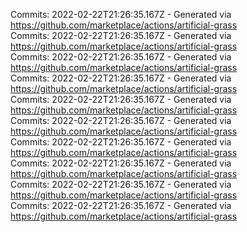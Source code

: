 Commits: 2022-02-22T21:26:35.167Z - Generated via https://github.com/marketplace/actions/artificial-grass
<br>
Commits: 2022-02-22T21:26:35.167Z - Generated via https://github.com/marketplace/actions/artificial-grass
<br>
Commits: 2022-02-22T21:26:35.167Z - Generated via https://github.com/marketplace/actions/artificial-grass
<br>
Commits: 2022-02-22T21:26:35.167Z - Generated via https://github.com/marketplace/actions/artificial-grass
<br>
Commits: 2022-02-22T21:26:35.167Z - Generated via https://github.com/marketplace/actions/artificial-grass
<br>
Commits: 2022-02-22T21:26:35.167Z - Generated via https://github.com/marketplace/actions/artificial-grass
<br>
Commits: 2022-02-22T21:26:35.167Z - Generated via https://github.com/marketplace/actions/artificial-grass
<br>
Commits: 2022-02-22T21:26:35.167Z - Generated via https://github.com/marketplace/actions/artificial-grass
<br>
Commits: 2022-02-22T21:26:35.167Z - Generated via https://github.com/marketplace/actions/artificial-grass
<br>
Commits: 2022-02-22T21:26:35.167Z - Generated via https://github.com/marketplace/actions/artificial-grass
<br>
